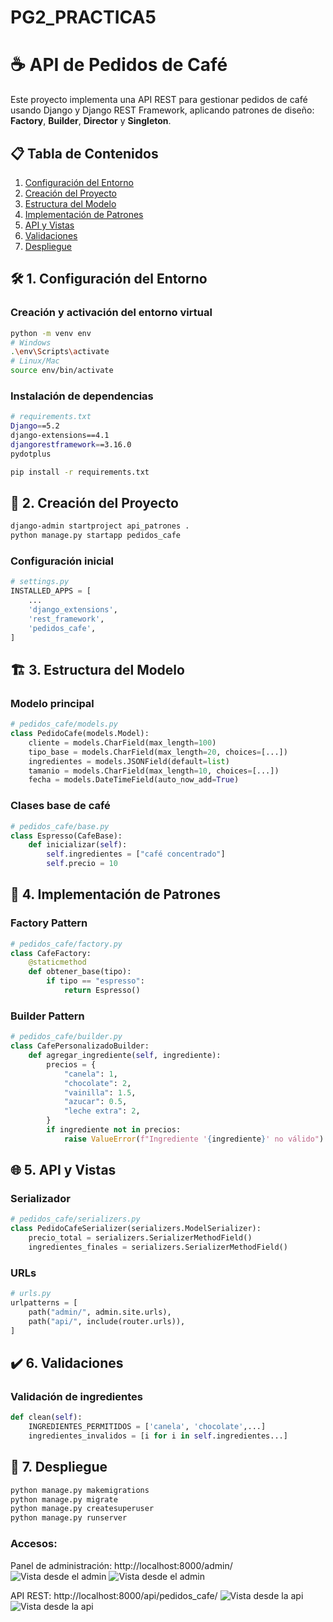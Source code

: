 # PG2_PRACTICA5
# ☕ API de Pedidos de Café

Este proyecto implementa una API REST para gestionar pedidos de café usando Django y Django REST Framework, aplicando patrones de diseño: **Factory**, **Builder**, **Director** y **Singleton**.

## 📋 Tabla de Contenidos
1. [Configuración del Entorno](#-1-configuración-del-entorno)
2. [Creación del Proyecto](#-2-creación-del-proyecto)
3. [Estructura del Modelo](#-3-estructura-del-modelo)
4. [Implementación de Patrones](#-4-implementación-de-patrones)
5. [API y Vistas](#-5-api-y-vistas)
6. [Validaciones](#-6-validaciones)
7. [Despliegue](#-7-despliegue)

## 🛠 1. Configuración del Entorno

### Creación y activación del entorno virtual
```bash
python -m venv env
# Windows
.\env\Scripts\activate
# Linux/Mac
source env/bin/activate
```
### Instalación de dependencias
```bash
# requirements.txt
Django==5.2
django-extensions==4.1
djangorestframework==3.16.0
pydotplus

pip install -r requirements.txt
```
## 🚀 2. Creación del Proyecto
```bash
django-admin startproject api_patrones .
python manage.py startapp pedidos_cafe
```
### Configuración inicial
```python
# settings.py
INSTALLED_APPS = [
    ...
    'django_extensions',
    'rest_framework',
    'pedidos_cafe',
]
```
## 🏗 3. Estructura del Modelo
### Modelo principal
```python
# pedidos_cafe/models.py
class PedidoCafe(models.Model):
    cliente = models.CharField(max_length=100)
    tipo_base = models.CharField(max_length=20, choices=[...])
    ingredientes = models.JSONField(default=list)
    tamanio = models.CharField(max_length=10, choices=[...])
    fecha = models.DateTimeField(auto_now_add=True)
```
### Clases base de café
```python
# pedidos_cafe/base.py
class Espresso(CafeBase):
    def inicializar(self):
        self.ingredientes = ["café concentrado"]
        self.precio = 10
```
## 🧩 4. Implementación de Patrones
### Factory Pattern
```python
# pedidos_cafe/factory.py
class CafeFactory:
    @staticmethod
    def obtener_base(tipo):
        if tipo == "espresso":
            return Espresso()
```
### Builder Pattern
```python
# pedidos_cafe/builder.py
class CafePersonalizadoBuilder:
    def agregar_ingrediente(self, ingrediente):
        precios = {
            "canela": 1,
            "chocolate": 2,
            "vainilla": 1.5,
            "azucar": 0.5,
            "leche extra": 2,
        }
        if ingrediente not in precios:
            raise ValueError(f"Ingrediente '{ingrediente}' no válido")
```

## 🌐 5. API y Vistas
### Serializador
```python
# pedidos_cafe/serializers.py
class PedidoCafeSerializer(serializers.ModelSerializer):
    precio_total = serializers.SerializerMethodField()
    ingredientes_finales = serializers.SerializerMethodField()
```
### URLs
```python
# urls.py
urlpatterns = [
    path("admin/", admin.site.urls),
    path("api/", include(router.urls)),
]
```
## ✔️ 6. Validaciones
### Validación de ingredientes
```python
def clean(self):
    INGREDIENTES_PERMITIDOS = ['canela', 'chocolate',...]
    ingredientes_invalidos = [i for i in self.ingredientes...]
```
## 🚀 7. Despliegue
```bash
python manage.py makemigrations
python manage.py migrate
python manage.py createsuperuser
python manage.py runserver
```

### Accesos:

Panel de administración: http://localhost:8000/admin/
![Vista desde el admin]( Mensaje_no_valido_ADMIN.png)
![Vista desde el admin]( Mensaje_valido_ADMIN.png)

API REST: http://localhost:8000/api/pedidos_cafe/
![Vista desde la api]( Mensaje_no_valido_API.png)
![Vista desde la api]( Mensaje_valido_API.png)
